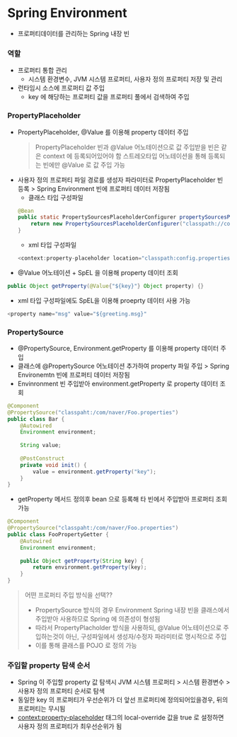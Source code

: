 # Spring Environment
* 프로퍼티데이터를 관리하는 Spring 내장 빈

### 역할
* 프로퍼티 통합 관리
	* 시스템 환경변수, JVM 시스템 프로퍼티, 사용자 정의 프로퍼티 저장 및 관리
* 런타임시 소스에 프로퍼티 값 주입
	* key 에 해당하는 프로퍼티 값을 프로퍼티 풀에서 검색하여 주입
	
### PropertyPlaceholder
* PropertyPlaceholder, @Value 를 이용해 property 데이터 주입
	> PropertyPlaceholder 빈과 @Value 어노테이션으로 값 주입받을 빈은 같은 context 에 등록되어있어야 함
	> 스트레오타입 어노테이션을 통해 등록되는 빈에만 @Value 로 값 주입 가능
* 사용자 정의 프로퍼티 파일 경로를 생성자 파라미터로 PropertyPlaceholder 빈 등록 > Spring Environment 빈에 프로퍼티 데이터 저장됨
	* 클래스 타입 구성파일
	```java
    @Bean
    public static PropertySourcesPlaceholderConfigurer propertySourcesPlaceholderConfigurer() {
    	return new PropertySourcesPlaceholderConfigurer("classpath://com/naver/Foo.properties");
    }
    ```
    * xml 타입 구성파일
    ```java
    <context:property-placeholder location="classpath:config.properties" />
    ```
* @Value 어노테이션 + SpEL 을 이용해 property 데이터 조회
```java
public Object getProperty(@Value{"${key}"} Object property) {}
```
* xml 타입 구성파일에도 SpEL을 이용해 proeprty 데이터 사용 가능
```java
<property name="msg" value="${greeting.msg}"
```

### PropertySource
* @PropertySource, Environment.getProperty 를 이용해 property 데이터 주입
* 클래스에 @PropertySource 어노테이션 추가하여 property 파일 주입 > Spring Environemtn 빈에 프로퍼티 데이터 저장됨
* Envinronment 빈 주입받아 environment.getProperty 로 property 데이터 조회
```java
@Component
@PropertySource("classpaht:/com/naver/Foo.properties")
public class Bar {
	@Autowired
	Environment environment;
	
	String value;
	
	@PostConstruct
	private void init() {
		value = environment.getProperty("key");
	}
}
```
* getProperty 메서드 정의후 bean 으로 등록해 타 빈에서 주입받아 프로퍼티 조회 가능
```java
@Component
@PropertySource("classpaht:/com/naver/Foo.properties")
public class FooPropertyGetter {
	@Autowired
	Environment environment;
	
	public Object getProperty(String key) {
		return environment.getProperty(key);
	}
}
```

> 어떤 프로퍼티 주입 방식을 선택??
> * PropertySource 방식의 경우 Environment Spring 내장 빈을 클래스에서 주입받아 사용하므로 Spring 에 의존성이 형성됨
> * 따라서 PropertyPlacholder 방식을 사용하되, @Value 어노테이션으로 주입하는것이 아닌, 구성파일에서 생성자/수정자 파라미터로 명시적으로 주입
> * 이를 통해 클래스를 POJO 로 정의 가능 

### 주입할 property 탐색 순서
* Spring 이 주입할 property 값 탐색시 JVM 시스템 프로퍼티 > 시스템 환경변수 > 사용자 정의 프로퍼티 순서로 탐색
* 동일한 key 의 프로퍼티가 우선순위가 더 앞선 프로퍼티에 정의되어있을경우, 뒤의 프로퍼티는 무시됨
* <context:property-placeholder> 태그의 local-override 값을 true 로 설정하면 사용자 정의 프로퍼티가 최우선순위가 됨
 
 